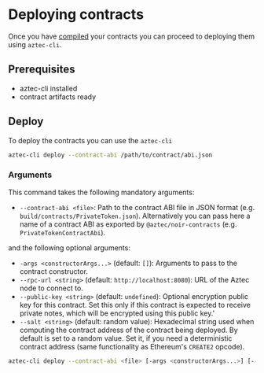 # Deploying contracts

Once you have [compiled](./compiling.md) your contracts you can proceed to deploying them using `aztec-cli`.

## Prerequisites
- aztec-cli installed
- contract artifacts ready

## Deploy

To deploy the contracts you can use the `aztec-cli`

```bash
aztec-cli deploy --contract-abi /path/to/contract/abi.json
```

### Arguments
This command takes the following mandatory arguments:

- `--contract-abi <file>`: Path to the contract ABI file in JSON format (e.g. `build/contracts/PrivateToken.json`).
Alternatively you can pass here a name of a contract ABI as exported by `@aztec/noir-contracts` (e.g. `PrivateTokenContractAbi`).

and the following optional arguments:
- `-args <constructorArgs...>` (default: `[]`): Arguments to pass to the contract constructor.
- `--rpc-url <string>` (default: `http://localhost:8080`): URL of the Aztec node to connect to.
- `--public-key <string>` (default: `undefined`): Optional encryption public key for this contract. Set this only if this contract is expected to receive private notes, which will be encrypted using this public key.'
- `--salt <string>` (default: random value): Hexadecimal string used when computing the contract address of the contract being deployed.
By default is set to a random value.
Set it, if you need a deterministic contract address (same functionality as Ethereum's `CREATE2` opcode).

```bash
aztec-cli deploy --contract-abi <file> [-args <constructorArgs...>] [--rpc-url <string>] [--public-key <string>] [--salt <string>]
```